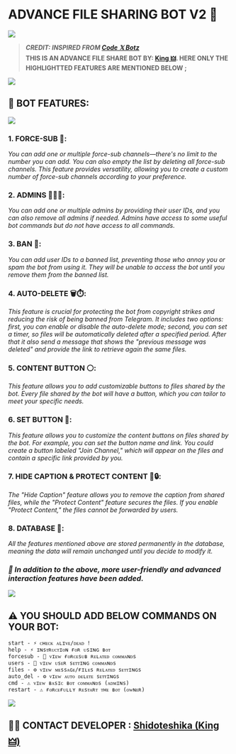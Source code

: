### <h1>ADVANCE FILE SHARING BOT V2 🤖</h1>
<img src="https://telegra.ph/file/ff8fbe7d67a3c7492c353.jpg">
<blockquote><b><i>CREDIT: INSPIRED FROM <a href="https://t.me/CodeXBotz">Code 𝕏 Botz</a></i></b><br>
<b>THIS IS AN ADVANCE FILE SHARE BOT BY: <a href="https://t.me/Shidoteshika1">King 🜲</a>. HERE ONLY THE HIGHLIGHTTED FEATURES ARE MENTIONED BELOW ;</b></blockquote>

<img src="https://user-images.githubusercontent.com/73097560/115834477-dbab4500-a447-11eb-908a-139a6edaec5c.gif">

### <h2> 🌟 BOT FEATURES: </h2>
<img src="https://user-images.githubusercontent.com/73097560/115834477-dbab4500-a447-11eb-908a-139a6edaec5c.gif"><br>
### 1. FORCE-SUB 📢: 
<i>You can add one or multiple force-sub channels—there's no limit to the number you can add. You can also empty the list by deleting all force-sub channels. This feature provides versatility, allowing you to create a custom number of force-sub channels according to your preference.</i>

### 2. ADMINS 👮🏻‍♂️: 
<i>You can add one or multiple admins by providing their user IDs, and you can also remove all admins if needed. Admins have access to some useful bot commands but do not have access to all commands.</i>

### 3. BAN 🚫: 
<i>You can add user IDs to a banned list, preventing those who annoy you or spam the bot from using it. They will be unable to access the bot until you remove them from the banned list.</i>

### 4. AUTO-DELETE 🗑⏱: 
<i>This feature is crucial for protecting the bot from copyright strikes and reducing the risk of being banned from Telegram. It includes two options: first, you can enable or disable the auto-delete mode; second, you can set a timer, so files will be automatically deleted after a specified period. After that it also send a message that shows the "previous message was deleted" and provide the link to retrieve again the same files.</i>

### 5. CONTENT BUTTON ⚪️: 
<i>This feature allows you to add customizable buttons to files shared by the bot. Every file shared by the bot will have a button, which you can tailor to meet your specific needs.</i>

### 6. SET BUTTON 🔘: 
<i>This feature allows you to customize the content buttons on files shared by the bot. For example, you can set the button name and link. You could create a button labeled "Join Channel," which will appear on the files and contain a specific link provided by you.</i>

### 7. HIDE CAPTION & PROTECT CONTENT 🫥🔒:
<i>The "Hide Caption" feature allows you to remove the caption from shared files, while the "Protect Content" feature secures the files. If you enable "Protect Content," the files cannot be forwarded by users.</i>

### 8. DATABASE 💾:
<i>All the features mentioned above are stored permanently in the database, meaning the data will remain unchanged until you decide to modify it.</i>

### <i>🚀 In addition to the above, more user-friendly and advanced interaction features have been added.</i>

<img src="https://user-images.githubusercontent.com/73097560/115834477-dbab4500-a447-11eb-908a-139a6edaec5c.gif">

### <h2>⚠️ YOU SHOULD ADD BELOW COMMANDS ON YOUR BOT:</h2>
```
start - ⚡️ ᴄʜᴇᴄᴋ ᴀʟɪᴠᴇ/ᴅᴇᴀᴅ !
help - ⚡️ ɪɴsᴛʀᴜᴄᴛɪᴏɴ ғᴏʀ ᴜsɪɴɢ ʙᴏᴛ
forcesub - 👀 ᴠɪᴇᴡ ғᴏʀᴄᴇsᴜʙ ʀᴇʟᴀᴛᴇᴅ ᴄᴏᴍᴍᴀɴᴅs
users - 👀 ᴠɪᴇᴡ ᴜsᴇʀ sᴇᴛᴛɪɴɢ ᴄᴏᴍᴍᴀɴᴅs
files - ⚙️ ᴠɪᴇᴡ ᴍᴇssᴀɢᴇ/ғɪʟᴇs ʀᴇʟᴀᴛᴇᴅ sᴇᴛᴛɪɴɢs
auto_del - ⚙️ ᴠɪᴇᴡ ᴀᴜᴛᴏ ᴅᴇʟᴇᴛᴇ sᴇᴛᴛɪɴɢs 
cmd - ⚠️ ᴠɪᴇᴡ ʙᴀsɪᴄ ʙᴏᴛ ᴄᴏᴍᴍᴀɴᴅs (ᴀᴅᴍɪɴs)
restart - ⚠️ ғᴏʀᴄᴇғᴜʟʟʏ ʀᴇsᴛᴀʀᴛ ᴛʜᴇ ʙᴏᴛ (ᴏᴡɴᴇʀ)
```
<img src="https://user-images.githubusercontent.com/73097560/115834477-dbab4500-a447-11eb-908a-139a6edaec5c.gif">

<h2>🧑‍💻 CONTACT DEVELOPER : <a href="https://t.me/Shidoteshika1">Shidoteshika (King 🜲)</a></h2>




